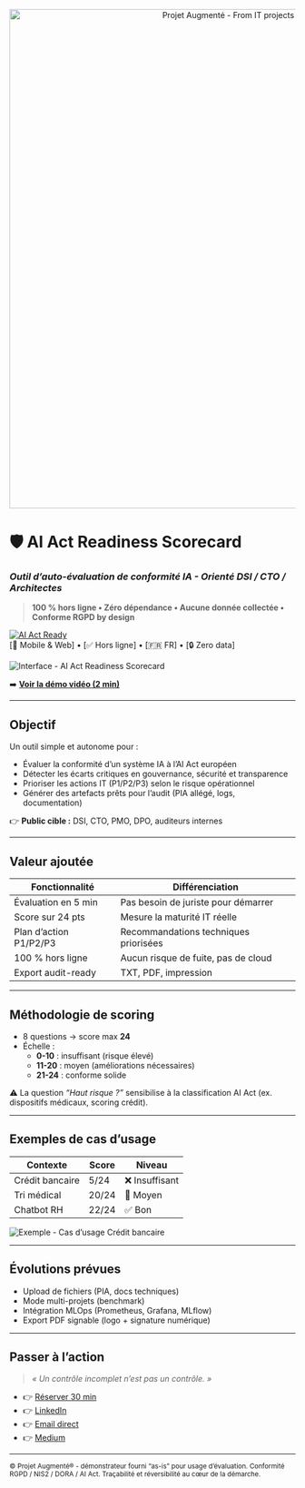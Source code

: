 <!--
README • Projet démonstrateur - Eddy AZEBAZE
Objectif : clarté + crédibilité + conversion
-->

<!-- BANNIÈRE -->
<p align="center">
  <img src="assets/banner-projet-augmente.png" alt="Projet Augmenté - From IT projects to strategic assets" width="880">
</p>

# 🛡️ AI Act Readiness Scorecard  
### _Outil d’auto-évaluation de conformité IA - Orienté DSI / CTO / Architectes_

> **100 % hors ligne • Zéro dépendance • Aucune donnée collectée • Conforme RGPD by design**

[![AI Act Ready](https://img.shields.io/badge/AI_Act_Ready-Compliant-brightgreen?logo=europen&logoColor=white&labelColor=1e88e5)](https://github.com/eddyazebaze/ai-act-readiness-scorecard)  
[📱 Mobile & Web] • [✅ Hors ligne] • [🇫🇷 FR] • [🔒 Zero data]

![Interface - AI Act Readiness Scorecard](assets/screenshot-responsive-clair.png)

➡️ **[Voir la démo vidéo (2 min)](https://drive.google.com/file/d/1HpOpIDhgdS3ZMlbaKKTIynjAB1n4rhrZ/view?usp=drive_link)**

---

## Objectif

Un outil simple et autonome pour :  
- Évaluer la conformité d’un système IA à l’AI Act européen  
- Détecter les écarts critiques en gouvernance, sécurité et transparence  
- Prioriser les actions IT (P1/P2/P3) selon le risque opérationnel  
- Générer des artefacts prêts pour l’audit (PIA allégé, logs, documentation)  

👉 **Public cible :** DSI, CTO, PMO, DPO, auditeurs internes

---

## Valeur ajoutée

| Fonctionnalité | Différenciation |
|----------------|-----------------|
| Évaluation en 5 min | Pas besoin de juriste pour démarrer |
| Score sur 24 pts | Mesure la maturité IT réelle |
| Plan d’action P1/P2/P3 | Recommandations techniques priorisées |
| 100 % hors ligne | Aucun risque de fuite, pas de cloud |
| Export audit-ready | TXT, PDF, impression |

---

## Méthodologie de scoring

- 8 questions → score max **24**  
- Échelle :  
  - **0-10** : insuffisant (risque élevé)  
  - **11-20** : moyen (améliorations nécessaires)  
  - **21-24** : conforme solide  

⚠️ La question *“Haut risque ?”* sensibilise à la classification AI Act (ex. dispositifs médicaux, scoring crédit).  

---

## Exemples de cas d’usage

| Contexte | Score | Niveau |
|----------|-------|--------|
| Crédit bancaire | 5/24 | ❌ Insuffisant |
| Tri médical | 20/24 | 🔶 Moyen |
| Chatbot RH | 22/24 | ✅ Bon |

![Exemple - Cas d’usage Crédit bancaire](assets/snapshot-scoring-credit-clair.png)

---

## Évolutions prévues

- Upload de fichiers (PIA, docs techniques)  
- Mode multi-projets (benchmark)  
- Intégration MLOps (Prometheus, Grafana, MLflow)  
- Export PDF signable (logo + signature numérique)  

---

## Passer à l’action

> *« Un contrôle incomplet n’est pas un contrôle. »*  

- 👉 [Réserver 30 min](https://calendly.com/eddy-azebaze-proton/30min)  
- 👉 [LinkedIn](https://www.linkedin.com/in/eddy-azebaze-pmp-cism)  
- 👉 [Email direct](mailto:eddy.azebaze@proton.me)  
- 👉 [Medium](https://medium.com/@eddyazebaze)  

---

<sub>© Projet Augmenté® - démonstrateur fourni “as-is” pour usage d’évaluation. Conformité RGPD / NIS2 / DORA / AI Act. Traçabilité et réversibilité au cœur de la démarche.</sub>

